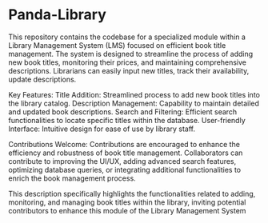 # Panda-Library
 This repository contains the codebase for a specialized module within a Library Management System (LMS) focused on efficient book title management. The system is designed to streamline the process of adding new book titles, monitoring their prices, and maintaining comprehensive descriptions. Librarians can easily input new titles, track their availability, update descriptions.

Key Features:
Title Addition: Streamlined process to add new book titles into the library catalog.
Description Management: Capability to maintain detailed and updated book descriptions.
Search and Filtering: Efficient search functionalities to locate specific titles within the database.
User-friendly Interface: Intuitive design for ease of use by library staff.

Contributions Welcome:
Contributions are encouraged to enhance the efficiency and robustness of book title management. Collaborators can contribute to improving the UI/UX, adding advanced search features, optimizing database queries, or integrating additional functionalities to enrich the book management process.

This description specifically highlights the functionalities related to adding, monitoring, and managing book titles within the library, inviting potential contributors to enhance this module of the Library Management System
